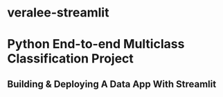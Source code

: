 # veralee-streamlit

# Python End-to-end Multiclass Classification Project

## Building & Deploying A Data App With Streamlit
